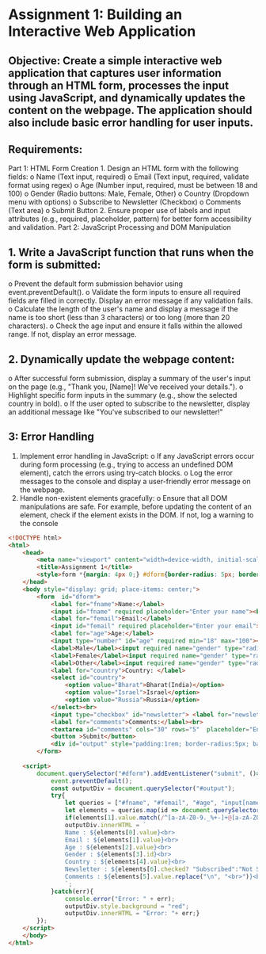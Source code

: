 # Assignment 1: Building an Interactive Web Application
## Objective: Create a simple interactive web application that captures user information through an HTML form, processes the input using JavaScript, and dynamically updates the content on the webpage. The application should also include basic error handling for user inputs.
## Requirements:
  Part 1: HTML Form Creation
    1.	Design an HTML form with the following fields:
      o	Name (Text input, required)
      o	Email (Text input, required, validate format using regex)
      o	Age (Number input, required, must be between 18 and 100)
      o	Gender (Radio buttons: Male, Female, Other)
      o	Country (Dropdown menu with options)
      o	Subscribe to Newsletter (Checkbox)
      o	Comments (Text area)
      o	Submit Button
    2.	Ensure proper use of labels and input attributes (e.g., required, placeholder, pattern) for better form accessibility and validation.
      Part 2: JavaScript Processing and DOM Manipulation
## 1.	Write a JavaScript function that runs when the form is submitted:
  o	Prevent the default form submission behavior using event.preventDefault().
  o	Validate the form inputs to ensure all required fields are filled in correctly. Display an error message if any validation fails.
  o	Calculate the length of the user's name and display a message if the name is too short (less than 3 characters) or too long (more than 20 characters).
  o	Check the age input and ensure it falls within the allowed range. If not, display an error message.
## 2.	Dynamically update the webpage content:
  o	After successful form submission, display a summary of the user's input on the page (e.g., "Thank you, [Name]! We've received your details.").
  o	Highlight specific form inputs in the summary (e.g., show the selected country in bold).
  o	If the user opted to subscribe to the newsletter, display an additional message like "You've subscribed to our newsletter!"
## 3: Error Handling
  1.	Implement error handling in JavaScript:
    o	If any JavaScript errors occur during form processing (e.g., trying to access an undefined DOM element), catch the errors using try-catch blocks.
    o	Log the error messages to the console and display a user-friendly error message on the webpage.
  2.	Handle non-existent elements gracefully:
    o	Ensure that all DOM manipulations are safe. For example, before updating the content of an element, check if the element exists in the DOM. If not, log a warning to the console



```html
<!DOCTYPE html>
<html>
    <head>
        <meta name="viewport" content="width=device-width, initial-scale=1.0">
        <title>Assignment 1</title>
        <style>form *{margin: 4px 0;} #dform{border-radius: 5px; border: solid 1px gray; padding: 1rem;}</style>
    </head>
    <body style="display: grid; place-items: center;">
        <form  id="dform">
            <label for="fname">Name:</label>
            <input id="fname" required placeholder="Enter your name"><br>
            <label for="femail">Email:</label>
            <input id="femail" required placeholder="Enter your email"><br>
            <label for="age">Age:</label>
            <input type="number" id="age" required min="18" max="100"><br>
            <label>Male</label><input required name="gender" type="radio" id="male">
            <label>Female</label><input required name="gender" type="radio" id="female">
            <label>Other</label><input required name="gender" type="radio" id="other"><br>
            <label for="country">Country: </label>
            <select id="country">
                <option value="Bharat">Bharat(India)</option>
                <option value="Israel">Israel</option>
                <option value="Russia">Russia</option>
            </select><br>
            <input type="checkbox" id="newsletter"> <label for="newsletter">Subscribe to newsletter</label><br>
            <label for="comments">Comments:</label><br>
            <textarea id="comments" cols="30" rows="5"  placeholder="Enter your comment"></textarea><br>
            <button >Submit</button>
            <div id="output" style="padding:1rem; border-radius:5px; background:#e0dfdf;"></div>
        </form>
        
    <script>
        document.querySelector("#dform").addEventListener("submit", ()=>{
            event.preventDefault();
            const outputDiv = document.querySelector("#output");
            try{
                let queries = ["#fname", "#femail", "#age", "input[name='gender']:checked", "#country", "#comments", "#newsletter"];
                let elements = queries.map(id => document.querySelector(id));
                if(elements[1].value.match(/^[a-zA-Z0-9._%+-]+@[a-zA-Z0-9.-]+\.[a-zA-Z]{2,}$/) == null) alert("Invalid Email");
                outputDiv.innerHTML = `
                Name : ${elements[0].value}<br>
                Email : ${elements[1].value}<br>
                Age : ${elements[2].value}<br>
                Gender : ${elements[3].id}<br>
                Country : ${elements[4].value}<br>
                Newsletter : ${elements[6].checked? "Subscribed":"Not Subscribed"}<br>
                Comments : ${elements[5].value.replace("\n", "<br>")}<br>
                `;
            }catch(err){
                console.error("Error: " + err);
                outputDiv.style.background = "red";
                outputDiv.innerHTML = "Error: "+ err;}
        });
    </script>
    </body>
</html>
```
